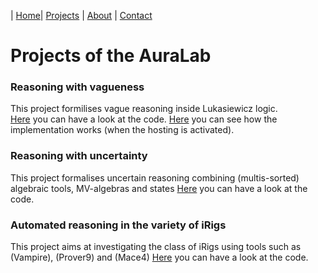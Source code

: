 | [Home](/index)| [Projects](/projects) | [About](/about) | [Contact](/contact)

# Projects of the AuraLab

### Reasoning with vagueness
This project formilises vague reasoning inside Lukasiewicz logic.  
[Here](https://github.com/aurealab/Vague-reasoning) you can have a look at the code.
[Here](http://logica.dipmat.unisa.it:5000) you can see how the implementation works (when the hosting is activated).

### Reasoning with uncertainty
This project formalises uncertain reasoning combining (multis-sorted) algebraic tools, MV-algebras and states
[Here](https://github.com/aurealab/MV-algebras) you can have a look at the code.

### Automated reasoning in the variety of iRigs
This project aims at investigating the class of iRigs using tools such as (Vampire), (Prover9) and (Mace4)
[Here](https://github.com/aurealab/Rigs) you can have a look at the code.
